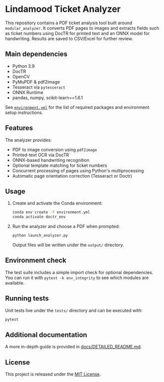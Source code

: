 
# Lindamood Ticket Analyzer

This repository contains a PDF ticket analysis tool built around
`modular_analyzer`. It converts PDF pages to images and extracts fields such
as ticket numbers using DocTR for printed text and an ONNX model for
handwriting. Results are saved to CSV/Excel for further review.

## Main dependencies
- Python 3.9
- DocTR
- OpenCV
- PyMuPDF & pdf2image
- Tesseract via `pytesseract`
- ONNX Runtime
- pandas, numpy, scikit-learn==1.6.1

See [`environment.yml`](environment.yml) for the list of required packages
and environment setup instructions.

## Features
The analyzer provides:

- PDF to image conversion using `pdf2image`
- Printed-text OCR via DocTR
- ONNX-based handwriting recognition
- Optional template matching for ticket numbers
- Concurrent processing of pages using Python's multiprocessing
- Automatic page orientation correction (Tesseract or Doctr)

## Usage
1. Create and activate the Conda environment:
   ```bash
   conda env create -f environment.yml
   conda activate doctr_env
   ```
2. Run the analyzer and choose a PDF when prompted:
   ```bash
   python launch_analyzer.py
   ```
   Output files will be written under the `output/` directory.

## Environment check
The test suite includes a simple import check for optional dependencies. You
can run it with `pytest -k env_integrity` to see which modules are available.

## Running tests
Unit tests live under the `tests/` directory and can be executed with:

```bash
pytest
```

## Additional documentation
A more in-depth guide is provided in
[docs/DETAILED_README.md](docs/DETAILED_README.md).

## License
This project is released under the [MIT License](LICENSE).
